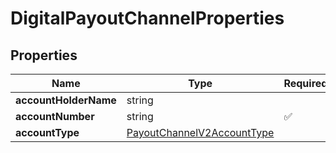 # DigitalPayoutChannelProperties



## Properties

Name | Type | Required | Description
------------ | ------------- | ------------- | -------------
**accountHolderName** | string |  | 
**accountNumber** | string | ✅ | 
**accountType** | [PayoutChannelV2AccountType](PayoutChannelV2AccountType.md) |  | 


